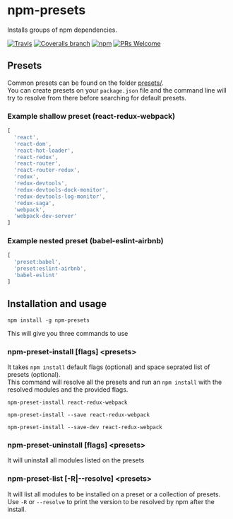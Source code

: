 # npm-presets
Installs groups of npm dependencies.  
 
[![Travis](https://img.shields.io/travis/sillero/npm-presets/master.svg?maxAge=2592000)](https://travis-ci.org/sillero/npm-presets) [![Coveralls branch](https://img.shields.io/coveralls/sillero/npm-presets/master.svg?maxAge=2592000)](https://coveralls.io/github/sillero/npm-presets?branch=master) [![npm](https://img.shields.io/npm/v/npm-presets.svg?maxAge=2592000)](https://www.npmjs.com/package/npm-presets) [![PRs Welcome](https://img.shields.io/badge/PRs-welcome-brightgreen.svg)](https://github.com/sillero/npm-presets)
## Presets
Common presets can be found on the folder [presets/]().  
You can create presets on your `package.json` file and the command line will try to resolve from there before searching for default presets.

### Example shallow preset (react-redux-webpack)
```javascript
[
  'react',
  'react-dom',
  'react-hot-loader',
  'react-redux',
  'react-router',
  'react-router-redux',
  'redux',
  'redux-devtools',
  'redux-devtools-dock-monitor',
  'redux-devtools-log-monitor',
  'redux-saga',
  'webpack',
  'webpack-dev-server'
]
```
### Example nested preset (babel-eslint-airbnb)
```javascript
[
  'preset:babel',
  'preset:eslint-airbnb',
  'babel-eslint'
]
```

## Installation and usage
`npm install -g npm-presets`

This will give you three commands to use

### npm-preset-install [flags] &lt;presets&gt;
It takes `npm install` default flags (optional) and space seprated list of presets (optional).  
This command will resolve all the presets and run an `npm install` with the resolved modules and the provided flags.
```
npm-preset-install react-redux-webpack

npm-preset-install --save react-redux-webpack

npm-preset-install --save-dev react-redux-webpack
``` 
### npm-preset-uninstall [flags] &lt;presets&gt;
It will uninstall all modules listed on the presets 

### npm-preset-list [-R|--resolve] &lt;presets&gt;
It will list all modules to be installed on a preset or a collection of presets.  
Use `-R` or `--resolve` to print the version to be resolved by npm after the install.
